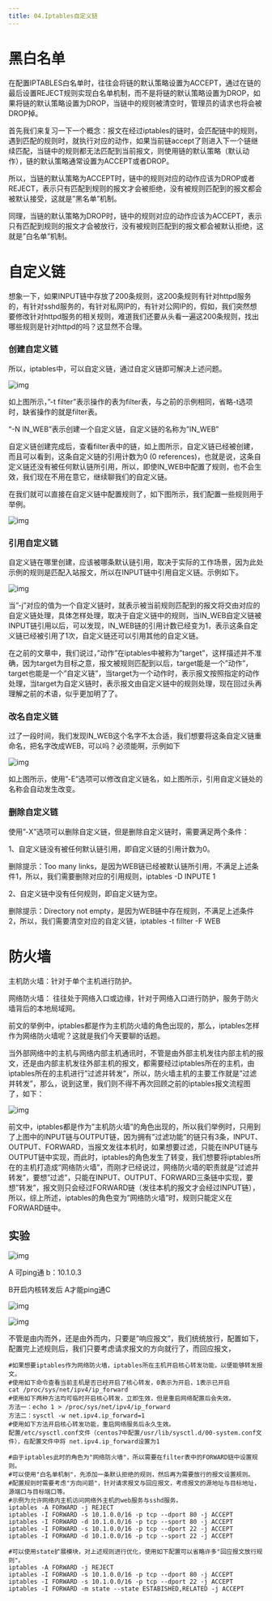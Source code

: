 ```yaml
---
title: 04.Iptables自定义链
---
```

# 黑白名单

在配置IPTABLES白名单时，往往会将链的默认策略设置为ACCEPT，通过在链的最后设置REJECT规则实现白名单机制，而不是将链的默认策略设置为DROP，如果将链的默认策略设置为DROP，当链中的规则被清空时，管理员的请求也将会被DROP掉。



首先我们来复习一下一个概念：报文在经过iptables的链时，会匹配链中的规则，遇到匹配的规则时，就执行对应的动作，如果当前链accept了则进入下一个链继续匹配，当链中的规则都无法匹配到当前报文，则使用链的默认策略（默认动作），链的默认策略通常设置为ACCEPT或者DROP。





所以，当链的默认策略为ACCEPT时，链中的规则对应的动作应该为DROP或者REJECT，表示只有匹配到规则的报文才会被拒绝，没有被规则匹配到的报文都会被默认接受，这就是”黑名单”机制。

 

同理，当链的默认策略为DROP时，链中的规则对应的动作应该为ACCEPT，表示只有匹配到规则的报文才会被放行，没有被规则匹配到的报文都会被默认拒绝，这就是”白名单”机制。

 # 自定义链

想象一下，如果INPUT链中存放了200条规则，这200条规则有针对httpd服务的，有针对sshd服务的，有针对私网IP的，有针对公网IP的，假如，我们突然想要修改针对httpd服务的相关规则，难道我们还要从头看一遍这200条规则，找出哪些规则是针对httpd的吗？这显然不合理。

### 创建自定义链

所以，iptables中，可以自定义链，通过自定义链即可解决上述问题。

![img](D:%5Cassets%5CIptables%E8%AF%A6%E8%A7%A3(7)%E9%BB%91%E7%99%BD%E5%90%8D%E5%8D%95%5C050717_1352_1.png)

如上图所示，”-t filter”表示操作的表为filter表，与之前的示例相同，省略-t选项时，缺省操作的就是filter表。

“-N IN_WEB”表示创建一个自定义链，自定义链的名称为”IN_WEB”

自定义链创建完成后，查看filter表中的链，如上图所示，自定义链已经被创建，而且可以看到，这条自定义链的引用计数为0 (0 references)，也就是说，这条自定义链还没有被任何默认链所引用，所以，即使IN_WEB中配置了规则，也不会生效，我们现在不用在意它，继续聊我们的自定义链。





在我们就可以直接在自定义链中配置规则了，如下图所示，我们配置一些规则用于举例。

![img](D:%5Cassets%5CIptables%E8%AF%A6%E8%A7%A3(7)%E9%BB%91%E7%99%BD%E5%90%8D%E5%8D%95%5C050717_1352_2.png)

### 引用自定义链

自定义链在哪里创建，应该被哪条默认链引用，取决于实际的工作场景，因为此处示例的规则是匹配入站报文，所以在INPUT链中引用自定义链。示例如下。

![img](D:%5Cassets%5CIptables%E8%AF%A6%E8%A7%A3(7)%E9%BB%91%E7%99%BD%E5%90%8D%E5%8D%95%5C050717_1352_3.png)

当”-j”对应的值为一个自定义链时，就表示被当前规则匹配到的报文将交由对应的自定义链处理，具体怎样处理，取决于自定义链中的规则，当IN_WEB自定义链被INPUT链引用以后，可以发现，IN_WEB链的引用计数已经变为1，表示这条自定义链已经被引用了1次，自定义链还可以引用其他的自定义链。

在之前的文章中，我们说过，”动作”在iptables中被称为”target”，这样描述并不准确，因为target为目标之意，报文被规则匹配到以后，target能是一个”动作”，target也能是一个”自定义链”，当target为一个动作时，表示报文按照指定的动作处理，当target为自定义链时，表示报文由自定义链中的规则处理，现在回过头再理解之前的术语，似乎更加明了了。



### 改名自定义链
过了一段时间，我们发现IN_WEB这个名字不太合适，我们想要将这条自定义链重命名，把名字改成WEB，可以吗？必须能啊，示例如下

![img](D:%5Cassets%5CIptables%E8%AF%A6%E8%A7%A3(7)%E9%BB%91%E7%99%BD%E5%90%8D%E5%8D%95%5C050717_1352_5.png)

 如上图所示，使用”-E”选项可以修改自定义链名，如上图所示，引用自定义链处的名称会自动发生改变。

### 删除自定义链

使用”-X”选项可以删除自定义链，但是删除自定义链时，需要满足两个条件：

1、自定义链没有被任何默认链引用，即自定义链的引用计数为0。

删除提示：Too many links，是因为WEB链已经被默认链所引用，不满足上述条件1，所以，我们需要删除对应的引用规则，iptables -D INPUTE 1

2、自定义链中没有任何规则，即自定义链为空。

删除提示：Directory not empty，是因为WEB链中存在规则，不满足上述条件2，所以，我们需要清空对应的自定义链，iptables -t fillter -F WEB

# 防火墙


主机防火墙：针对于单个主机进行防护。

网络防火墙： 往往处于网络入口或边缘，针对于网络入口进行防护，服务于防火墙背后的本地局域网。

前文的举例中，iptables都是作为主机防火墙的角色出现的，那么，iptables怎样作为网络防火墙呢？这就是我们今天要聊的话题。



当外部网络中的主机与网络内部主机通讯时，不管是由外部主机发往内部主机的报文，还是由内部主机发往外部主机的报文，都需要经过iptables所在的主机，由iptables所在的主机进行”过滤并转发”，所以，防火墙主机的主要工作就是”过滤并转发”，那么，说到这里，我们则不得不再次回顾之前的iptables报文流程图了，如下：

![img](D:%5Cassets%5CIptables%E8%AF%A6%E8%A7%A3(7)%E9%BB%91%E7%99%BD%E5%90%8D%E5%8D%95%5C021217_0051_6.png)

前文中，iptables都是作为”主机防火墙”的角色出现的，所以我们举例时，只用到了上图中的INPUT链与OUTPUT链，因为拥有”过滤功能”的链只有3条，INPUT、OUTPUT、FORWARD，当报文发往本机时，如果想要过滤，只能在INPUT链与OUTPUT链中实现，而此时，iptables的角色发生了转变，我们想要将iptables所在的主机打造成”网络防火墙”，而刚才已经说过，网络防火墙的职责就是”过滤并转发”，要想”过滤”，只能在INPUT、OUTPUT、FORWARD三条链中实现，要想”转发”，报文则只会经过FORWARD链（发往本机的报文才会经过INPUT链），所以，综上所述，iptables的角色变为”网络防火墙”时，规则只能定义在FORWARD链中。

## 实验

![img](D:%5Cassets%5CIptables%E8%AF%A6%E8%A7%A3(7)%E9%BB%91%E7%99%BD%E5%90%8D%E5%8D%95%5C051017_0955_2.png)

A 可ping通 b：10.1.0.3

B开启内核转发后 A才能ping通C

![img](D:%5Cassets%5CIptables%E8%AF%A6%E8%A7%A3(7)%E9%98%B2%E7%81%AB%E5%A2%99%5C051517_1411_8.png)

![img](D:%5Cassets%5CIptables%E8%AF%A6%E8%A7%A3(7)%E9%BB%91%E7%99%BD%E5%90%8D%E5%8D%95%5C051017_0955_22.png)

不管是由内而外，还是由外而内，只要是”响应报文”，我们统统放行，配置如下，配置完上述规则后，我们只要考虑请求报文的方向就行了，而回应报文，

```
#如果想要iptables作为网络防火墙，iptables所在主机开启核心转发功能，以便能够转发报文。
#使用如下命令查看当前主机是否已经开启了核心转发，0表示为开启，1表示已开启
cat /proc/sys/net/ipv4/ip_forward
#使用如下两种方法均可临时开启核心转发，立即生效，但是重启网络配置后会失效。
方法一：echo 1 > /proc/sys/net/ipv4/ip_forward
方法二：sysctl -w net.ipv4.ip_forward=1
#使用如下方法开启核心转发功能，重启网络服务后永久生效。
配置/etc/sysctl.conf文件（centos7中配置/usr/lib/sysctl.d/00-system.conf文件），在配置文件中将 net.ipv4.ip_forward设置为1
 
#由于iptables此时的角色为"网络防火墙"，所以需要在filter表中的FORWARD链中设置规则。
#可以使用"白名单机制"，先添加一条默认拒绝的规则，然后再为需要放行的报文设置规则。
#配置规则时需要考虑"方向问题"，针对请求报文与回应报文，考虑报文的源地址与目标地址，源端口与目标端口等。
#示例为允许网络内主机访问网络外主机的web服务与sshd服务。
iptables -A FORWARD -j REJECT
iptables -I FORWARD -s 10.1.0.0/16 -p tcp --dport 80 -j ACCEPT
iptables -I FORWARD -d 10.1.0.0/16 -p tcp --sport 80 -j ACCEPT
iptables -I FORWARD -s 10.1.0.0/16 -p tcp --dport 22 -j ACCEPT
iptables -I FORWARD -d 10.1.0.0/16 -p tcp --sport 22 -j ACCEPT
 
#可以使用state扩展模块，对上述规则进行优化，使用如下配置可以省略许多"回应报文放行规则"。
iptables -A FORWARD -j REJECT
iptables -I FORWARD -s 10.1.0.0/16 -p tcp --dport 80 -j ACCEPT
iptables -I FORWARD -s 10.1.0.0/16 -p tcp --dport 22 -j ACCEPT
iptables -I FORWARD -m state --state ESTABISHED,RELATED -j ACCEPT
```

